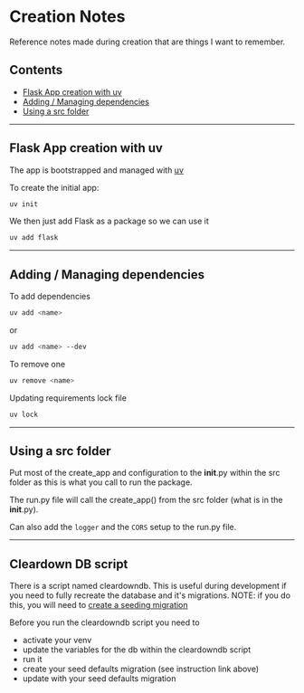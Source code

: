 # Creation Notes
Reference notes made during creation that are things I want to remember.

## Contents

- [Flask App creation with uv](#flask-app-creation-with-uv)
- [Adding / Managing dependencies](#adding--managing-dependencies)
- [Using a src folder](#using-a-src-folder)

----

## Flask App creation with uv

The app is bootstrapped and managed with [uv](https://docs.astral.sh/uv/guides/projects/#creating-a-new-project)

To create the initial app:
```bash
uv init
```

We then just add Flask as a package so we can use it
```bash
uv add flask
```

---

## Adding / Managing dependencies

To add dependencies

```bash
uv add <name>
```
or
```bash
uv add <name> --dev
```

To remove one
```bash
uv remove <name>
```

Updating requirements lock file
```bash
uv lock
```

----

## Using a src folder

Put most of the create_app and configuration to the __init__.py within the src folder as this is what you call to run the package.

The run.py file will call the create_app() from the src folder (what is in the __init__.py).

Can also add the `logger` and the `CORS` setup to the run.py file.

----

## Cleardown DB script

There is a script named cleardowndb.
This is useful during development if you need to fully recreate the database and it's migrations.
NOTE: if you do this, you will need to [create a seeding migration](./install-and-run.md#creating-and-updating-the-db)

Before you run the cleardowndb script you need to
- activate your venv
- update the variables for the db within the cleardowndb script
- run it
- create your seed defaults migration (see instruction link above)
- update with your seed defaults migration

